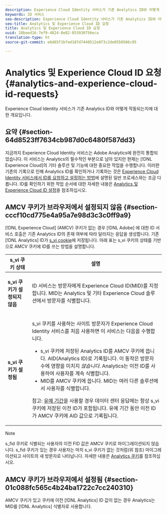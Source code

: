 ```yaml
---
description: Experience Cloud Identity 서비스가 기존 Analytics ID와 어떻게 작동되는지에 대한 개요입니다.
keywords: ID 서비스
seo-description: Experience Cloud Identity 서비스가 기존 Analytics ID와 어떻게 작동되는지에 대한 개요입니다.
seo-title: Analytics 및 Experience Cloud ID 요청
title: Analytics 및 Experience Cloud ID 요청
uuid: 28beed16-7ef9-4824-8e82-853930756eca
translation-type: ht
source-git-commit: e6d65f1bfed187d7440512e8f3c2de0550506c95

---
```



# Analytics 및 Experience Cloud ID 요청{#analytics-and-experience-cloud-id-requests}

Experience Cloud Identity 서비스가 기존 Analytics ID와 어떻게 작동되는지에 대한 개요입니다.

## 요약 {#section-64d8523ff7634cb987d0c6480f587dd3}

지금까지 Experience Cloud Identity 서비스는 Adobe Analytics에 완전히 통합되었습니다. 이 서비스는 Analytics의 필수적인 부분으로 남아 있지만 현재는 [!DNL Experience Cloud]의 기타 솔루션 및 기능에 대한 중요한 작업을 수행합니다. 이러한 기존의 기록으로 인해 Analytics ID를 확인하거나 기록하는 것은 [Experience Cloud Identity 서비스에서 ID를 요청하고 설정하는 방법](../../introduction/id-request.md#concept-2caacebb1d244402816760e9b8bcef6a)에 설명된 일반 프로세스와는 조금 다릅니다. ID를 확인하기 위한 작업 순서에 대한 자세한 내용은 [Analytics 및 Experience Cloud ID 설정](../../reference/analytics-reference/analytics-ids.md#concept-f381dd18ee184c6c8e48286937a161d6)을 참조하십시오.

## AMCV 쿠키가 브라우저에서 설정되지 않음 {#section-cccf10cd775e4a95a7e98d3c3c0ff9a9}

[!DNL Experience Cloud] (AMCV) 쿠키가 없는 경우 [!DNL Adobe] 에 대한 ID 서비스 호출은 기존 Analytics ID의 존재 여부에 따라 달라지는 응답을 생성합니다. 기존 [!DNL Analytics] ID가 [s_vi cookie](https://marketing.adobe.com/resources/help/ko_KR/whitepapers/cookies/?f=cookies_analytics.html)에 저장됩니다. 아래 표는 s_vi 쿠키의 상태를 기반으로 AMCV 쿠키에 ID를 쓰는 방법을 설명합니다.

<table id="table_DC85FECE26DD424E841BA1059AF1E57F"> 
 <thead> 
  <tr> 
   <th colname="col1" class="entry"> s_vi 쿠키 상태 </th> 
   <th colname="col2" class="entry"> 설명 </th> 
  </tr> 
 </thead>
 <tbody> 
  <tr> 
   <td colname="col1"> <p> <b> s_vi 쿠키가 설정되지 않음</b> </p> </td> 
   <td colname="col2"> <p>ID 서비스는 방문자에게 <span class="keyword">Experience Cloud</span> ID(MID)를 지정합니다. MID는 <span class="keyword">Analytics</span> 및 기타 <span class="keyword">Experience Cloud</span> 솔루션에서 방문자를 식별합니다. </p> </td> 
  </tr> 
  <tr> 
   <td colname="col1"> <p> <b> s_vi 쿠키가 설정됨</b> </p> </td> 
   <td colname="col2"> <p>s_vi 쿠키를 사용하는 사이트 방문자가 Experience Cloud Identity 서비스를 처음 사용하면 이 서비스는 다음을 수행합니다. </p> 
    <ul id="ul_BE584810280D4874AF802A9247011787"> 
     <li id="li_AA395B09A3174AF78F3EC10053E2E4F5">s_vi 쿠키에 저장된 <span class="keyword">Analytics</span> ID를 AMCV 쿠키에 씁니다. AID(<span class="keyword">Analytics</span> ID)로 기록됩니다. 이 동작은 방문자 수에 영향을 미치지 <i>않습니다</i>. <span class="keyword"> Analytics</span>는 이전 ID를 사용하여 사용자를 계속 식별합니다. </li> 
     <li id="li_8735DE21FEA542BA8024109B8FE1E2ED">MID를 AMCV 쿠키에 씁니다. MID는 여러 다른 솔루션에서 사용자를 식별합니다. </li> 
    </ul> <p> <p>참고: <a href="../../reference/analytics-reference/grace-period.md" format="dita" scope="local">유예 기간</a>을 사용할 경우 데이터 센터 응답에는 항상 s_vi 쿠키에 저장된 이전 ID가 포함됩니다. 유예 기간 동안 이전 ID가 AMCV 쿠키에 AID 값으로 기록됩니다. </p> </p> </td> 
  </tr> 
 </tbody> 
</table>

>[!NOTE]
>
>s_fid 쿠키로 식별되는 사용자의 이전 FID 값은 AMCV 쿠키로 마이그레이션되지 않습니다. s_fid 쿠키가 있는 경우 사용자는 마치 s_vi 쿠키가 없는 것처럼(위 참조) 마이그레이션되고 사이트의 새 방문자로 나타납니다. 자세한 내용은 [Analytics 쿠키](https://marketing.adobe.com/resources/help/ko_KR/whitepapers/cookies/?f=cookies_analytics.html)를 참조하십시오.

## AMCV 쿠키가 브라우저에서 설정됨 {#section-01c088fc565c4b24ba1722c7cc240310}

AMCV 쿠키가 있고 쿠키에 이전 [!DNL Analytics] ID 값이 없는 경우 Analytics는 MID를 [!DNL Analytics] 식별자로 사용합니다.
